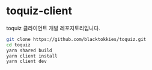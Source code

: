 # toquiz-client

toquiz 클라이언트 개발 레포지토리입니다.

```bash
git clone https://github.com/blacktokkies/toquiz.git
cd toquiz
yarn shared build
yarn client install
yarn client dev
```
